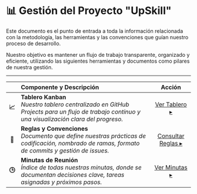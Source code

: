 # 📊 Gestión del Proyecto "UpSkill"

Este documento es el punto de entrada a toda la información relacionada con la metodología, las herramientas y las convenciones que guían nuestro proceso de desarrollo.

Nuestro objetivo es mantener un flujo de trabajo transparente, organizado y eficiente, utilizando las siguientes herramientas y documentos como pilares de nuestra gestión.

---

|        | Componente y Descripción                                                                                                                             |                              Acción                               |
| :----: | :--------------------------------------------------------------------------------------------------------------------------------------------------- | :---------------------------------------------------------------: |
| **📈** | **Tablero Kanban** <br> _Nuestro tablero centralizado en GitHub Projects para un flujo de trabajo continuo y una visualización clara del progreso._  | [Ver Tablero ▸](https://github.com/orgs/upskill-team/projects/4/) |
| **📜** | **Reglas y Convenciones** <br> _Documento que define nuestras prácticas de codificación, nombrado de ramas, formato de commits y gestión de issues._ |           [Consultar Reglas ▸](./reglas-de-trabajo.md)            |
| **🕒** | **Minutas de Reunión** <br> _Índice de todas nuestras minutas, donde se documentan decisiones clave, tareas asignadas y próximos pasos._             |               [Ver Minutas ▸](./minutas/README.md)                |
